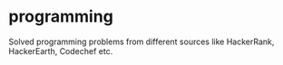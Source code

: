 programming
===========
Solved programming problems from different sources like HackerRank, HackerEarth, Codechef etc.
